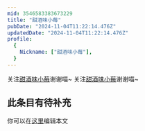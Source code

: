 ```yaml
---
mid: 3546583383673229
title: "甜酒味小莓"
pubDate: "2024-11-04T11:22:14.476Z"
updatedDate: "2024-11-04T11:22:14.476Z"
profile:
  {
    Nickname: ["甜酒味小莓"],
  }
---
```


关注[甜酒味小莓](https://space.bilibili.com/3546583383673229)谢谢喵~ 关注[甜酒味小莓](https://space.bilibili.com/3546583383673229)谢谢喵~

## 此条目有待补充
你可以在[这里](https://github.com/Yuhanawa/VTuber.ICU-Content/edit/master/v/甜酒味小莓/index.md)编辑本文
